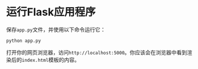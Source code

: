 # 运行Flask应用程序

保存`app.py`文件，并使用以下命令运行它：

```
python app.py
```

打开你的网页浏览器，访问`http://localhost:5000`。你应该会在浏览器中看到渲染后的`index.html`模板的内容。
